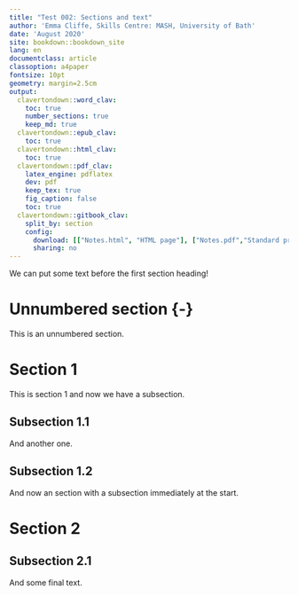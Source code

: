 ```yaml
---
title: "Test 002: Sections and text"
author: 'Emma Cliffe, Skills Centre: MASH, University of Bath'
date: 'August 2020'
site: bookdown::bookdown_site
lang: en
documentclass: article
classoption: a4paper
fontsize: 10pt
geometry: margin=2.5cm
output:
  clavertondown::word_clav:
    toc: true
    number_sections: true
    keep_md: true
  clavertondown::epub_clav:
    toc: true
  clavertondown::html_clav:
    toc: true
  clavertondown::pdf_clav:
    latex_engine: pdflatex
    dev: pdf
    keep_tex: true
    fig_caption: false
    toc: true
  clavertondown::gitbook_clav:
    split_by: section
    config:
      download: [["Notes.html", "HTML page"], ["Notes.pdf","Standard print PDF"], ["NotesClear.pdf","Clear print PDF"], ["NotesLarge.pdf","Large print PDF"], ["Notes.docx","Accessible Word document"], ["Notes.epub","Accessible EPub book" ]]
      sharing: no
---
```


We can put some text before the first section heading!

# Unnumbered section {-}

This is an unnumbered section.

# Section 1

This is section 1 and now we have a subsection.

## Subsection 1.1

And another one.

## Subsection 1.2

And now an section with a subsection immediately at the start.

# Section 2
## Subsection 2.1

And some final text.

<!--chapter:end:index.Rmd-->

